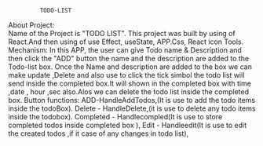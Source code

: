              TODO-LIST
  About  Project:  
        Name of the Project is "TODO LIST". This project was built by using of React.And then using of 
        use Effect,  useState, APP.Css, React icon Tools.
   Mechanism:
      In this APP, the user can give  Todo name &  Description  and then click the  "ADD" button  the name and the description are added to the Todo-list box. Once the Name and description are added to the box we can make update ,Delete  and also use to click the tick simbol the todo list will send inside the completed box.It will shown in the completed box with time ,date , hour ,sec also.Alos we can delete the todo list inside the completed box.
  Button functions:
     ADD-HandleAddTodos,(It is use to add the todo items inside the todoBox).
     Delete - HandleDelete,(it is use to delete any todo items inside the todobox).
     Completed - Handlecompled(It is use to store completed todos inside completed box ),
     Edit - Handleedit(It is use to edit the created todos ,if it case of any changes in todo list),


  